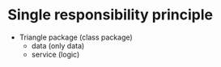 # Single responsibility principle


* Triangle package (class package)
  * data (only data)
  * service (logic)